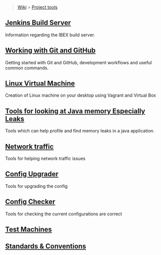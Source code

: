> [Wiki](Home) > [Project tools](Project-tools)

## [Jenkins Build Server](Jenkins-Build-Server)

Information regarding the IBEX build server.

## [Working with Git and GitHub](Working-with-git-and-github)

Getting started with Git and GitHub, development workflows and useful common commands.

## [Linux Virtual Machine](building-on-linux)

Creation of Linux machine on your desktop using Vagrant and Virtual Box

## [Tools for looking at Java memory Especially Leaks](java-memory-leak-tools)

Tools which can help profile and find memory leaks in a java application.

## [Network traffic](Network-traffic)

Tools for helping network traffic issues

## [Config Upgrader](Config-Upgrader)

Tools for upgrading the config

## [Config Checker](Config-Checker)

Tools for checking the current configurations are correct


## [Test Machines](Test-Machines)

## [Standards & Conventions](Standards-&-Conventions)
